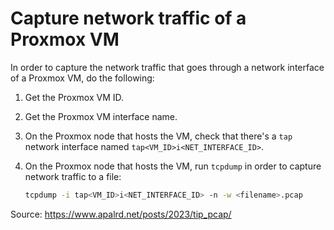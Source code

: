# Capture network traffic of a Proxmox VM

In order to capture the network traffic that goes through a network interface of
a Proxmox VM, do the following:

1. Get the Proxmox VM ID.
1. Get the Proxmox VM interface name.
1. On the Proxmox node that hosts the VM, check that there's a `tap` network
   interface named `tap<VM_ID>i<NET_INTERFACE_ID>`.
1. On the Proxmox node that hosts the VM, run `tcpdump` in order to capture
   network traffic to a file:

   ```sh
   tcpdump -i tap<VM_ID>i<NET_INTERFACE_ID> -n -w <filename>.pcap
   ```

Source: <https://www.apalrd.net/posts/2023/tip_pcap/>
